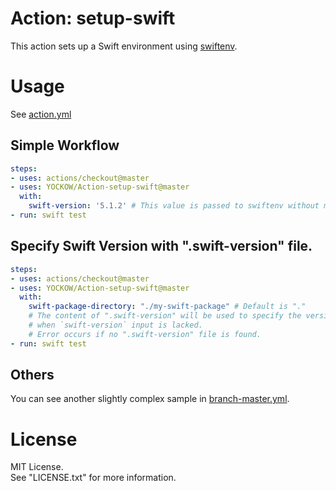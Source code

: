 # Action: setup-swift

This action sets up a Swift environment using [swiftenv](https://github.com/kylef/swiftenv).


# Usage

See [action.yml](action.yml)

## Simple Workflow

```yaml
steps:
- uses: actions/checkout@master
- uses: YOCKOW/Action-setup-swift@master
  with:
    swift-version: '5.1.2' # This value is passed to swiftenv without modification. 
- run: swift test
```


## Specify Swift Version with ".swift-version" file.

```yaml
steps:
- uses: actions/checkout@master
- uses: YOCKOW/Action-setup-swift@master
  with:
    swift-package-directory: "./my-swift-package" # Default is "."
    # The content of ".swift-version" will be used to specify the version
    # when `swift-version` input is lacked.
    # Error occurs if no ".swift-version" file is found.
- run: swift test
```


## Others

You can see another slightly complex sample in [branch-master.yml](./.github/workflows/branch-master.yml).


# License
MIT License.  
See "LICENSE.txt" for more information.

